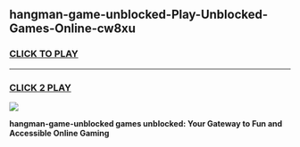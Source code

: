 
## hangman-game-unblocked-Play-Unblocked-Games-Online-cw8xu
<h3>
<a href="https://premium76.site?title=hangman-game-unblocked&ref=24A">CLICK TO PLAY</a></h3>
<hr>

<h3>
<a href="https://premium76.site?title=hangman-game-unblocked&ref=24A">CLICK 2 PLAY</a>
  
</h3>

<a href="https://premium76.site?title=hangman-game-unblocked&ref=24A"><img src="https://clearcache.store/games.png"></a>


**hangman-game-unblocked games unblocked: Your Gateway to Fun and Accessible Online Gaming**
